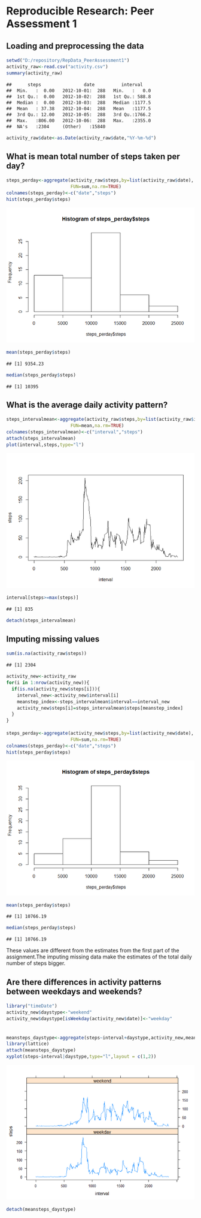 # Reproducible Research: Peer Assessment 1

## Loading and preprocessing the data

```r
setwd("D:/repository/RepData_PeerAssessment1")
activity_raw<-read.csv("activity.csv")
summary(activity_raw)
```

```
##      steps                date          interval     
##  Min.   :  0.00   2012-10-01:  288   Min.   :   0.0  
##  1st Qu.:  0.00   2012-10-02:  288   1st Qu.: 588.8  
##  Median :  0.00   2012-10-03:  288   Median :1177.5  
##  Mean   : 37.38   2012-10-04:  288   Mean   :1177.5  
##  3rd Qu.: 12.00   2012-10-05:  288   3rd Qu.:1766.2  
##  Max.   :806.00   2012-10-06:  288   Max.   :2355.0  
##  NA's   :2304     (Other)   :15840
```

```r
activity_raw$date<-as.Date(activity_raw$date,"%Y-%m-%d")
```


## What is mean total number of steps taken per day?

```r
steps_perday<-aggregate(activity_raw$steps,by=list(activity_raw$date),
                        FUN=sum,na.rm=TRUE)
colnames(steps_perday)<-c("date","steps")
hist(steps_perday$steps)
```

![](PA1_template_files/figure-html/unnamed-chunk-2-1.png) 

```r
mean(steps_perday$steps)
```

```
## [1] 9354.23
```

```r
median(steps_perday$steps)
```

```
## [1] 10395
```

## What is the average daily activity pattern?

```r
steps_intervalmean<-aggregate(activity_raw$steps,by=list(activity_raw$interval),
                        FUN=mean,na.rm=TRUE)
colnames(steps_intervalmean)<-c("interval","steps")
attach(steps_intervalmean)
plot(interval,steps,type="l")
```

![](PA1_template_files/figure-html/unnamed-chunk-3-1.png) 

```r
interval[steps>=max(steps)]
```

```
## [1] 835
```

```r
detach(steps_intervalmean)
```

## Imputing missing values

```r
sum(is.na(activity_raw$steps))
```

```
## [1] 2304
```

```r
activity_new<-activity_raw
for(i in 1:nrow(activity_new)){
  if(is.na(activity_new$steps[i])){
    interval_new<-activity_new$interval[i]
    meanstep_index<-steps_intervalmean$interval==interval_new
    activity_new$steps[i]=steps_intervalmean$steps[meanstep_index]
  }
}

steps_perday<-aggregate(activity_new$steps,by=list(activity_new$date),
                        FUN=sum,na.rm=TRUE)
colnames(steps_perday)<-c("date","steps")
hist(steps_perday$steps)
```

![](PA1_template_files/figure-html/unnamed-chunk-4-1.png) 

```r
mean(steps_perday$steps)
```

```
## [1] 10766.19
```

```r
median(steps_perday$steps)
```

```
## [1] 10766.19
```
These values are different from the estimates from the first part of the assignment.The imputing missing data make the estimates of the total daily number of steps bigger.

## Are there differences in activity patterns between weekdays and weekends?

```r
library("timeDate")
activity_new$daystype<-"weekend"
activity_new$daystype[isWeekday(activity_new$date)]<-"weekday"


meansteps_daystype<-aggregate(steps~interval+daystype,activity_new,mean)
library(lattice)
attach(meansteps_daystype)
xyplot(steps~interval|daystype,type="l",layout = c(1,2))
```

![](PA1_template_files/figure-html/unnamed-chunk-5-1.png) 

```r
detach(meansteps_daystype)
```
